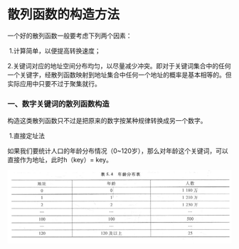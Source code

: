 # 散列函数的构造方法

一个好的散列函数一般要考虑下列两个因素：

​		1.计算简单，以便提高转换速度；

​		2.关键词对应的地址空间分布均匀，以尽量减少冲突。即对于关键词集合中的任何一个关键字，经散列函数映射到地址集合中任何一个地址的概率是基本相等的。但实际应用中只要不过于聚集就行。



### 一、数字关键词的散列函数构造

构造这类散列函数只不过是把原来的数字按某种规律转换成另一个数字。

​		1.直接定址法

​		如果我们要统计人口的年龄分布情况（0~120岁），那么对年龄这个关键词，可以直接作为地址，此时
​		h（key）= key。

![02年龄分布表](./markdowniamge/02年龄分布表.png)









































